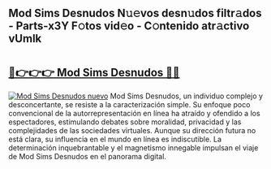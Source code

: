 ## Mod Sims Desnudos N𝚞𝚎vos desn𝚞dos filtr𝚊dos - Parts-x3Y F𝚘tos vid𝚎o - C𝚘ntenido atr𝚊ctivo vUmlk

# <h2><a href="http://mb92v4.tromn.icu/?c=Mod+Sims+Desnudos">🔗👉👉👉 Mod Sims Desnudos 🔗🔗</a></h2>

[![Mod Sims Desnudos nuevo](https://i.imgur.com/pEAQMta.gif)](http://mb92v4.tromn.icu/?c=Mod+Sims+Desnudos)
Mod Sims Desnudos, un individuo complejo y desconcertante, se resiste a la caracterización simple. Su enfoque poco convencional de la autorrepresentación en línea ha atraído y ofendido a los espectadores, estimulando debates sobre moralidad, privacidad y las complejidades de las sociedades virtuales. Aunque su dirección futura no está clara, su influencia en el mundo en línea es indiscutible. La determinación inquebrantable y el magnetismo innegable impulsan el viaje de Mod Sims Desnudos en el panorama digital.
